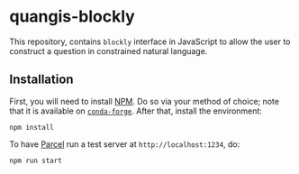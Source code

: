 # quangis-blockly

This repository, contains `blockly` interface in JavaScript to allow the 
user to construct a question in constrained natural language.

## Installation

First, you will need to install [NPM][npm]. Do so via your method of 
choice; note that it is available on [`conda-forge`][conda-nodejs]. 
After that, install the environment:

    npm install

To have [Parcel][parcel] run a test server at `http://localhost:1234`, 
do:

    npm run start


[npm]: https://www.npmjs.com/
[parcel]: https://parceljs.org/
[conda-nodejs]: https://anaconda.org/conda-forge/nodejs
